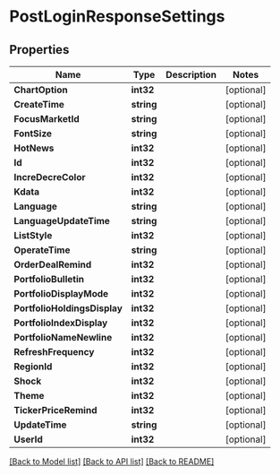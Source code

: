 # PostLoginResponseSettings

## Properties

Name | Type | Description | Notes
------------ | ------------- | ------------- | -------------
**ChartOption** | **int32** |  | [optional] 
**CreateTime** | **string** |  | [optional] 
**FocusMarketId** | **string** |  | [optional] 
**FontSize** | **string** |  | [optional] 
**HotNews** | **int32** |  | [optional] 
**Id** | **int32** |  | [optional] 
**IncreDecreColor** | **int32** |  | [optional] 
**Kdata** | **int32** |  | [optional] 
**Language** | **string** |  | [optional] 
**LanguageUpdateTime** | **string** |  | [optional] 
**ListStyle** | **int32** |  | [optional] 
**OperateTime** | **string** |  | [optional] 
**OrderDealRemind** | **int32** |  | [optional] 
**PortfolioBulletin** | **int32** |  | [optional] 
**PortfolioDisplayMode** | **int32** |  | [optional] 
**PortfolioHoldingsDisplay** | **int32** |  | [optional] 
**PortfolioIndexDisplay** | **int32** |  | [optional] 
**PortfolioNameNewline** | **int32** |  | [optional] 
**RefreshFrequency** | **int32** |  | [optional] 
**RegionId** | **int32** |  | [optional] 
**Shock** | **int32** |  | [optional] 
**Theme** | **int32** |  | [optional] 
**TickerPriceRemind** | **int32** |  | [optional] 
**UpdateTime** | **string** |  | [optional] 
**UserId** | **int32** |  | [optional] 

[[Back to Model list]](../README.md#documentation-for-models) [[Back to API list]](../README.md#documentation-for-api-endpoints) [[Back to README]](../README.md)


